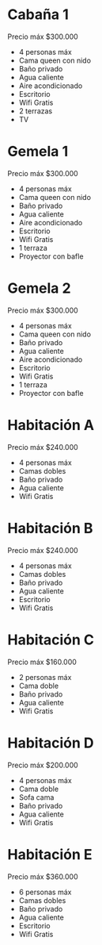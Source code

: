 # Cabaña 1
Precio máx $300.000

- 4 personas máx
- Cama queen con nido
- Baño privado
- Agua caliente
- Aire acondicionado
- Escritorio
- Wifi Gratis
- 2 terrazas
- TV

# Gemela 1
Precio máx $300.000

- 4 personas máx
- Cama queen con nido
- Baño privado
- Agua caliente
- Aire acondicionado
- Escritorio
- Wifi Gratis
- 1 terraza
- Proyector con bafle

# Gemela 2
Precio máx $300.000

- 4 personas máx
- Cama queen con nido
- Baño privado
- Agua caliente
- Aire acondicionado
- Escritorio
- Wifi Gratis
- 1 terraza
- Proyector con bafle

# Habitación A
Precio máx $240.000

- 4 personas máx
- Camas dobles
- Baño privado
- Agua caliente
- Wifi Gratis

# Habitación B
Precio máx $240.000

- 4 personas máx
- Camas dobles
- Baño privado
- Agua caliente
- Escritorio
- Wifi Gratis

# Habitación C
Precio máx $160.000

- 2 personas máx
- Cama doble
- Baño privado
- Agua caliente
- Wifi Gratis

# Habitación D
Precio máx $200.000

- 4 personas máx
- Cama doble
- Sofa cama
- Baño privado
- Agua caliente
- Wifi Gratis

# Habitación E
Precio máx $360.000

- 6 personas máx
- Camas dobles
- Baño privado
- Agua caliente
- Escritorio
- Wifi Gratis
